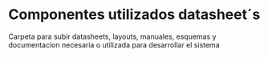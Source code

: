 # Componentes utilizados datasheet´s

Carpeta para subir datasheets, layouts, manuales, esquemas y documentacion necesaria o utilizada para desarrollar el sistema
